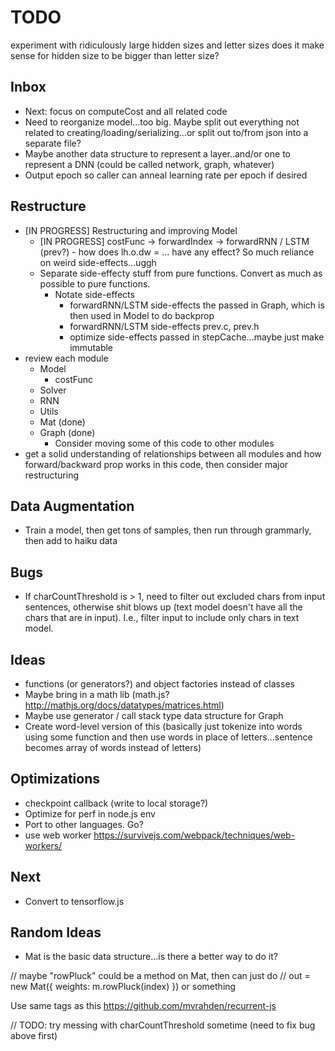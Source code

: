 # TODO

experiment with ridiculously large hidden sizes and letter sizes
does it make sense for hidden size to be bigger than letter size?

## Inbox

* Next: focus on computeCost and all related code
* Need to reorganize model...too big. Maybe split out everything not related to creating/loading/serializing...or split out to/from json into a separate file?
* Maybe another data structure to represent a layer..and/or one to represent a DNN (could be called network, graph, whatever)
* Output epoch so caller can anneal learning rate per epoch if desired

## Restructure

* [IN PROGRESS] Restructuring and improving Model
  * [IN PROGRESS] costFunc -> forwardIndex -> forwardRNN / LSTM (prev?) - how does lh.o.dw = ... have any effect? So much reliance on weird side-effects...uggh
  * Separate side-effecty stuff from pure functions. Convert as much as possible to pure functions.
    * Notate side-effects
      * forwardRNN/LSTM side-effects the passed in Graph, which is then used in Model to do backprop
      * forwardRNN/LSTM side-effects prev.c, prev.h
      * optimize side-effects passed in stepCache...maybe just make immutable
* review each module
  * Model
    * costFunc
  * Solver
  * RNN
  * Utils
  * Mat (done)
  * Graph (done)
    * Consider moving some of this code to other modules
* get a solid understanding of relationships between all modules and how forward/backward prop works in this code, then consider major restructuring

## Data Augmentation

* Train a model, then get tons of samples, then run through grammarly, then add to haiku data

## Bugs

* If charCountThreshold is > 1, need to filter out excluded chars from input sentences, otherwise shit blows up (text model doesn't have all the chars that are in input). I.e., filter input to include only chars in text model.

## Ideas

* functions (or generators?) and object factories instead of classes
* Maybe bring in a math lib (math.js? http://mathjs.org/docs/datatypes/matrices.html)
* Maybe use generator / call stack type data structure for Graph
* Create word-level version of this (basically just tokenize into words using some function and then use words in place of letters...sentence becomes array of words instead of letters)

## Optimizations

* checkpoint callback (write to local storage?)
* Optimize for perf in node.js env
* Port to other languages. Go?
* use web worker https://survivejs.com/webpack/techniques/web-workers/

## Next

* Convert to tensorflow.js

## Random Ideas

* Mat is the basic data structure...is there a better way to do it?

// maybe "rowPluck" could be a method on Mat, then can just do
// out = new Mat({ weights: m.rowPluck(index) }) or something

Use same tags as this https://github.com/mvrahden/recurrent-js

// TODO: try messing with charCountThreshold sometime (need to fix bug above first)
